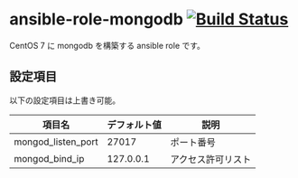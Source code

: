 # ansible-role-mongodb [![Build Status](https://travis-ci.org/izumimatsuo/ansible-role-mongodb.svg?branch=master)](https://travis-ci.org/izumimatsuo/ansible-role-mongodb)

CentOS 7 に mongodb を構築する ansible role です。

## 設定項目

以下の設定項目は上書き可能。

項目名            |デフォルト値|説明
------------------|------------|------------------
mongod_listen_port|27017       |ポート番号
mongod_bind_ip    |127.0.0.1   |アクセス許可リスト
